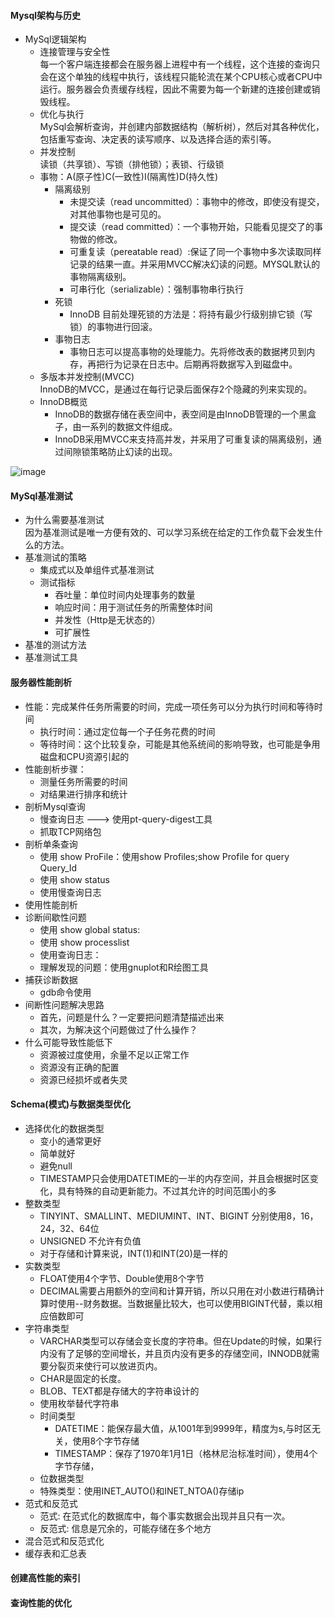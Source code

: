 #### Mysql架构与历史
- MySql逻辑架构
    - 连接管理与安全性<br>
        每一个客户端连接都会在服务器上进程中有一个线程，这个连接的查询只会在这个单独的线程中执行，该线程只能轮流在某个CPU核心或者CPU中运行。服务器会负责缓存线程，因此不需要为每一个新建的连接创建或销毁线程。
    - 优化与执行<br>
        MySql会解析查询，并创建内部数据结构（解析树），然后对其各种优化，包括重写查询、决定表的读写顺序、以及选择合适的索引等。
    - 并发控制<br>
        读锁（共享锁）、写锁（排他锁）；表锁、行级锁
    - 事物：A(原子性)C(一致性)I(隔离性)D(持久性)<br>  
        - 隔离级别<br/>
            - 未提交读（read uncommitted）：事物中的修改，即使没有提交，对其他事物也是可见的。
            - 提交读（read committed）：一个事物开始，只能看见提交了的事物做的修改。
            - 可重复读（pereatable read）:保证了同一个事物中多次读取同样记录的结果一直。并采用MVCC解决幻读的问题。MYSQL默认的事物隔离级别。
            - 可串行化（serializable）：强制事物串行执行 
        - 死锁<br/>
            - InnoDB 目前处理死锁的方法是：将持有最少行级别排它锁（写锁）的事物进行回滚。
        - 事物日志<br/>
            - 事物日志可以提高事物的处理能力。先将修改表的数据拷贝到内存，再把行为记录在日志中。后期再将数据写入到磁盘中。 
    - 多版本并发控制(MVCC)<br/>
        InnoDB的MVCC，是通过在每行记录后面保存2个隐藏的列来实现的。
    - InnoDB概览
        - InnoDB的数据存储在表空间中，表空间是由InnoDB管理的一个黑盒子，由一系列的数据文件组成。
        - InnoDB采用MVCC来支持高并发，并采用了可重复读的隔离级别，通过间隙锁策略防止幻读的出现。
               
    

![image](https://github.com/ButBueatiful/dotvim/raw/master/screenshots/v)




#### MySql基准测试
- 为什么需要基准测试<br/>
    因为基准测试是唯一方便有效的、可以学习系统在给定的工作负载下会发生什么的方法。
- 基准测试的策略<br/>
    - 集成式以及单组件式基准测试
    - 测试指标<br/>
        - 吞吐量：单位时间内处理事务的数量
        - 响应时间：用于测试任务的所需整体时间
        - 并发性（Http是无状态的）
        - 可扩展性
- 基准的测试方法<br/>
- 基准测试工具<br/>

    
   
 
#### 服务器性能剖析
- 性能：完成某件任务所需要的时间，完成一项任务可以分为执行时间和等待时间
    - 执行时间：通过定位每一个子任务花费的时间
    - 等待时间：这个比较复杂，可能是其他系统间的影响导致，也可能是争用磁盘和CPU资源引起的
- 性能剖析步骤：
    - 测量任务所需要的时间
    - 对结果进行排序和统计
- 剖析Mysql查询
    - 慢查询日志 ---> 使用pt-query-digest工具
    - 抓取TCP网络包
- 剖析单条查询
    - 使用 show ProFile：使用show Profiles;show Profile for query Query_Id
    - 使用 show status
    - 使用慢查询日志
- 使用性能剖析
- 诊断间歇性问题
    - 使用 show global status:
    - 使用 show processlist
    - 使用查询日志：
    - 理解发现的问题：使用gnuplot和R绘图工具
- 捕获诊断数据
    - gdb命令使用
- 间断性问题解决思路
    - 首先，问题是什么？一定要把问题清楚描述出来
    - 其次，为解决这个问题做过了什么操作？
- 什么可能导致性能低下
    - 资源被过度使用，余量不足以正常工作
    - 资源没有正确的配置
    - 资源已经损坏或者失灵


#### Schema(模式)与数据类型优化
- 选择优化的数据类型
    - 变小的通常更好
    - 简单就好
    - 避免null
    - TIMESTAMP只会使用DATETIME的一半的内存空间，并且会根据时区变化，具有特殊的自动更新能力。不过其允许的时间范围小的多
- 整数类型
    - TINYINT、SMALLINT、MEDIUMINT、INT、BIGINT 分别使用8，16，24，32、64位
    - UNSIGNED 不允许有负值
    - 对于存储和计算来说，INT(1)和INT(20)是一样的
- 实数类型
    - FLOAT使用4个字节、Double使用8个字节
    - DECIMAL需要占用额外的空间和计算开销，所以只用在对小数进行精确计算时使用--财务数据。当数据量比较大，也可以使用BIGINT代替，乘以相应倍数即可
- 字符串类型
    - VARCHAR类型可以存储会变长度的字符串。但在Update的时候，如果行内没有了足够的空间增长，并且页内没有更多的存储空间，INNODB就需要分裂页来使行可以放进页内。
    - CHAR是固定的长度。
    - BLOB、TEXT都是存储大的字符串设计的
    - 使用枚举替代字符串
    - 时间类型
        - DATETIME：能保存最大值，从1001年到9999年，精度为s,与时区无关，使用8个字节存储
        - TIMESTAMP：保存了1970年1月1日（格林尼治标准时间），使用4个字节存储，
    - 位数据类型
    - 特殊类型：使用INET_AUTO()和INET_NTOA()存储ip    
- 范式和反范式
    - 范式: 在范式化的数据库中，每个事实数据会出现并且只有一次。
    - 反范式: 信息是冗余的，可能存储在多个地方
- 混合范式和反范式化
- 缓存表和汇总表
     
    
    
    
    
#### 创建高性能的索引

#### 查询性能的优化

#### 